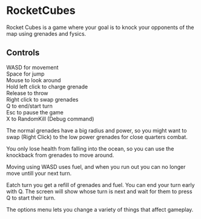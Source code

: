 # RocketCubes

Rocket Cubes is a game where your goal is to knock your opponents of the map using grenades and fysics.

## Controls

WASD for movement  
Space for jump  
Mouse to look around  
Hold left click to charge grenade  
Release to throw  
Right click to swap grenades  
Q to end/start turn  
Esc to pause the game  
X to RandomKill (Debug command)  

The normal grenades have a big radius and power, so you might want to swap (Right Click) to the low power grenades for close quarters combat.

You only lose health from falling into the ocean, so you can use the knockback from grenades to move around.

Moving using WASD uses fuel, and when you run out you can no longer move untill your next turn.

Eatch turn you get a refill of grenades and fuel. You can end your turn early with Q.
The screen will show whose turn is next and wait for them to press Q to start their turn.

The options menu lets you change a variety of things that affect gameplay.
